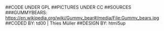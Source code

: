 ##CODE UNDER GPL
##PICTURES UNDER CC
##SOURCES
###GUMMYBEARS: https://en.wikipedia.org/wiki/Gummy_bear#/media/File:Gummy_bears.jpg
##CODED BY: td00 | Thies Müller
##DESIGN BY: html5up